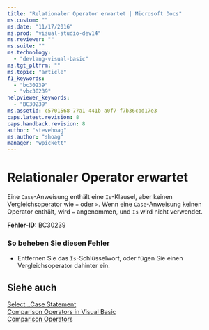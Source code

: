 ```yaml
---
title: "Relationaler Operator erwartet | Microsoft Docs"
ms.custom: ""
ms.date: "11/17/2016"
ms.prod: "visual-studio-dev14"
ms.reviewer: ""
ms.suite: ""
ms.technology: 
  - "devlang-visual-basic"
ms.tgt_pltfrm: ""
ms.topic: "article"
f1_keywords: 
  - "bc30239"
  - "vbc30239"
helpviewer_keywords: 
  - "BC30239"
ms.assetid: c5701568-77a1-441b-a0f7-f7b36cbd17e3
caps.latest.revision: 8
caps.handback.revision: 8
author: "stevehoag"
ms.author: "shoag"
manager: "wpickett"
---
```

# Relationaler Operator erwartet
Eine `Case`\-Anweisung enthält eine `Is`\-Klausel, aber keinen Vergleichsoperator wie `=` oder `>`. Wenn eine `Case`\-Anweisung keinen Operator enthält, wird `=` angenommen, und `Is` wird nicht verwendet.  
  
 **Fehler\-ID:** BC30239  
  
### So beheben Sie diesen Fehler  
  
-   Entfernen Sie das `Is`\-Schlüsselwort, oder fügen Sie einen Vergleichsoperator dahinter ein.  
  
## Siehe auch  
 [Select...Case Statement](../../visual-basic/language-reference/statements/select-case-statement.md)   
 [Comparison Operators in Visual Basic](../../visual-basic/programming-guide/language-features/operators-and-expressions/comparison-operators.md)   
 [Comparison Operators](../../visual-basic/language-reference/operators/comparison-operators.md)